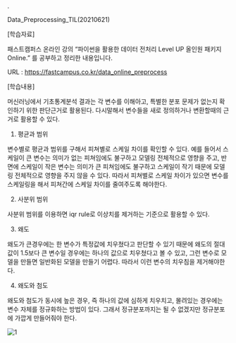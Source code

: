 .

Data_Preprocessing_TIL(20210621)

[학습자료]

패스트캠퍼스 온라인 강의 “파이썬을 활용한 데이터 전처리 Level UP 올인원 패키지 Online.” 를 공부하고 정리한 내용입니다.

URL : https://fastcampus.co.kr/data_online_preprocess

[학습내용]

머신러닝에서 기초통계분석 결과는 각 변수를 이해아고, 특별한 분포 문제가 없는지 확인하기 위한 판단근거로 활용된다. 다시말해서 변수들을 새로 정의하거나 변환할때의 근거로 활용할 수 있다. 

1) 평균과 범위

변수별로 평균과 범위를 구해서 피쳐별로 스케일 차이를 확인할 수 있다. 예를 들어서 스케일이 큰 변수는 의미가 없는 피쳐임에도 불구하고 모델링 전체적으로 영향을 주고, 반면에 스케일이 작은 변수는 의미가 큰 피쳐임에도 불구하고 스케일이 작기 때문에 모델링 전체적으로 영향을 주지 않을 수 있다. 따라서 피쳐별로 스케일 차이가 있으면 변수를 스케일링을 해서 피쳐간에 스케일 차이를 줄여주도록 해야한다. 

2) 사분위 범위

사분위 범위를 이용하면 iqr rule로 이상치를 제거하는 기준으로 활용할 수 있다. 

3) 왜도

왜도가 큰경우에는 한 변수가 특정값에 치우쳤다고 판단할 수 있기 때문에 왜도의 절대값이 1.5보다 큰 변수일 경우에는 하나의 값으로 치우쳤다고 볼 수 있고, 그런 변수로 모델을 만들면 일반화된 모델을 만들기 어렵다. 따라서 이런 변수의 치우침을 제거해야한다.

4) 왜도와 첨도

왜도와 첨도가 동시에 높은 경우, 즉 하나의 값에 심하게 치우치고, 몰려있는 경우에는 변수 자체를 정규화하는 방법이 있다. 그래서 정규분포까지는 될 수 없겠지만 정규분포에 가깝게 만들어줘야 한다. 

![1](https://user-images.githubusercontent.com/41605276/122765238-46a7b980-d2db-11eb-9243-24b29c0e9172.PNG)

